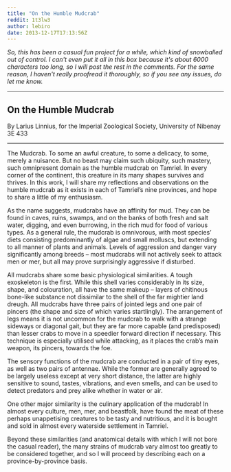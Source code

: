 ```yaml
---
title: "On the Humble Mudcrab"
reddit: 1t3lw3
author: lebiro
date: 2013-12-17T17:13:56Z
---
```


*So, this has been a casual fun project for a while, which kind of snowballed out of control. I can't even put it all in this box because it's about 6000 characters too long, so I will post the rest in the comments. For the same reason, I haven't really proofread it thoroughly, so if you see any issues, do let me know.*

---

On the Humble Mudcrab
---

By Larius Linnius, for the Imperial Zoological Society, University of Nibenay
3E 433

-----

The Mudcrab. To some an awful creature, to some a delicacy, to some, merely a nuisance. But no beast may claim such ubiquity, such mastery, such omnipresent domain as the humble mudcrab on Tamriel. In every corner of the continent, this creature in its many shapes survives and thrives. In this work, I will share my reflections and observations on the humble mudcrab as it exists in each of Tamriel’s nine provinces, and hope to share a little of my enthusiasm.

As the name suggests, mudcrabs have an affinity for mud. They can be found in caves, ruins, swamps, and on the banks of both fresh and salt water, digging, and even burrowing, in the rich mud for food of various types. As a general rule, the mudcrab is omnivorous, with most species’ diets consisting predominantly of algae and small molluscs, but extending to all manner of plants and animals. Levels of aggression and danger vary significantly among breeds – most mudcrabs will not actively seek to attack men or mer, but all may prove surprisingly aggressive if disturbed.

All mudcrabs share some basic physiological similarities. A tough exoskeleton is the first. While this shell varies considerably in its size, shape, and colouration, all have the same makeup – layers of chitinous bone-like substance not dissimilar to the shell of the far mightier land dreugh. All mudcrabs have three pairs of jointed legs and one pair of pincers (the shape and size of which varies startlingly). The arrangement of legs means it is not uncommon for the mudcrab to walk with a strange sideways or diagonal gait, but they are far more capable (and predisposed) than lesser crabs to move in a speedier forward direction if necessary. This technique is especially utilised while attacking, as it places the crab’s main weapon, its pincers, towards the foe.

The sensory functions of the mudcrab are conducted in a pair of tiny eyes, as well as two pairs of antennae. While the former are generally agreed to be largely useless except at very short distance, the latter are highly sensitive to sound, tastes, vibrations, and even smells, and can be used to detect predators and prey alike whether in water or air.

One other major similarity is the culinary application of the mudcrab! In almost every culture, men, mer, and beastfolk, have found the meat of these perhaps unappetising creatures to be tasty and nutritious, and it is bought and sold in almost every waterside settlement in Tamriel.

Beyond these similarities (and anatomical details with which I will not bore the casual reader), the many strains of mudcrab vary almost too greatly to be considered together, and so I will proceed by describing each on a province-by-province basis.
